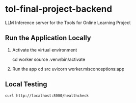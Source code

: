 # tol-final-project-backend
LLM Inference server for the Tools for Online Learning Project


## Run the Application Locally

1. Activate the virtual environment

    cd worker
    source .venv/bin/activate

2. Run the app
    cd src
    uvicorn worker.misconceptions:app


## Local Testing

    curl http://localhost:8000/healthcheck


